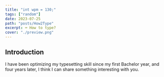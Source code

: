 ```yaml
---
title: "int wpm = 130;"
tags: ["random"]
date: 2023-07-25
path: "posts/How2Type"
excerpt: ⌨️ How to type?
cover: "./preview.png"
---
```


## Introduction

I have been optimizing my typesetting skill since my first Bachelor year, and four years later, I think I can share something interesting with you.
